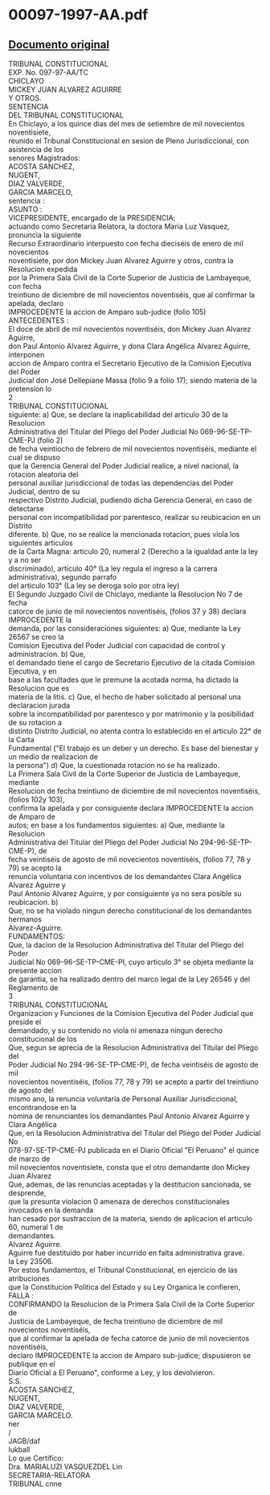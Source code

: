
00097-1997-AA.pdf
=================
  
[Documento original](https://tc.gob.pe/jurisprudencia/1997/00097-1997-AA.pdf)  
---  
TRIBUNAL CONSTITUCIONAL  
EXP. No. 097-97-AA/TC  
CHICLAYO  
MICKEY JUAN ALVAREZ AGUIRRE  
Y OTROS.  
SENTENCIA  
DEL TRIBUNAL CONSTITUCIONAL  
En Chiclayo, a los quince dias del mes de setiembre de mil novecientos noventisiete,  
reunido el Tribunal Constitucional en sesion de Pleno Jurisdiccional, con asistencia de los  
senores Magistrados:  
ACOSTA SANCHEZ,  
NUGENT,  
DIAZ VALVERDE,  
GARCIA MARCELO,  
sentencia :  
ASUNTO :  
VICEPRESIDENTE, encargado de la PRESIDENCIA;  
actuando como Secretaria Relatora, la doctora Maria Luz Vasquez, pronuncia la siguiente  
Recurso Extraordinario interpuesto con fecha dieciséis de enero de mil novecientos  
noventisiete, por don Mickey Juan Alvarez Aguirre y otros, contra la Resolucion expedida  
por la Primera Sala Civil de la Corte Superior de Justicia de Lambayeque, con fecha  
treintiuno de diciembre de mil novecientos noventiséis, que al confirmar la apelada, declaro  
IMPROCEDENTE la accion de Amparo sub-judice (folio 105)  
ANTECEDENTES :  
El doce de abril de mil novecientos noventiséis, don Mickey Juan Alvarez Aguirre,  
don Paul Antonio Alvarez Aguirre, y dona Clara Angélica Alvarez Aguirre, interponen  
accion de Amparo contra el Secretario Ejecutivo de la Comision Ejecutiva del Poder  
Judicial don José Dellepiane Massa (folio 9 a folio 17); siendo materia de la pretension lo  
2  
TRIBUNAL CONSTITUCIONAL  
siguiente: a) Que, se declare la inaplicabilidad del articulo 30 de la Resolucion  
Administrativa del Titular del Pliego del Poder Judicial No 069-96-SE-TP-CME-PJ (folio 2)  
de fecha veintiocho de febrero de mil novecientos noventiséis, mediante el cual se dispuso  
que la Gerencia General del Poder Judicial realice, a nivel nacional, la rotacion aleatoria del  
personal auxiliar jurisdiccional de todas las dependencias del Poder Judicial, dentro de su  
respectivo Distrito Judicial, pudiendo dicha Gerencia General, en caso de detectarse  
personal con incompatibilidad por parentesco, realizar su reubicacion en un Distrito  
diferente. b) Que, no se realice la mencionada rotacion, pues viola los siguientes articulos  
de la Carta Magna: articulo 20, numeral 2 (Derecho a la igualdad ante la ley y a no ser  
discriminado), articulo 40° (La ley regula el ingreso a la carrera administrativa), segundo parrafo  
del articulo 103° (La ley se deroga solo por otra ley)  
El Segundo Juzgado Civil de Chiclayo, mediante la Resolucion No 7 de fecha  
catorce de junio de mil novecientos noventiséis, (folios 37 y 38) declara IMPROCEDENTE la  
demanda, por las consideraciones siguientes: a) Que, mediante la Ley 26567 se creo la  
Comision Ejecutiva del Poder Judicial con capacidad de control y administracion. b) Que,  
el demandado tiene el cargo de Secretario Ejecutivo de la citada Comision Ejecutiva, y en  
base a las facultades que le premune la acotada norma, ha dictado la Resolucion que es  
materia de la litis. c) Que, el hecho de haber solicitado al personal una declaracion jurada  
sobre la incompatibilidad por parentesco y por matrimonio y la posibilidad de su rotacion a  
distinto Distrito Judicial, no atenta contra lo establecido en el articulo 22° de la Carta  
Fundamental ("El trabajo es un deber y un derecho. Es base del bienestar y un medio de realizacion de  
la persona") d) Que, la cuestionada rotacion no se ha realizado.  
La Primera Sala Civil de la Corte Superior de Justicia de Lambayeque, mediante  
Resolucion de fecha treintiuno de diciembre de mil novecientos noventiséis, (folios 102y 103),  
confirma la apelada y por consiguiente declara IMPROCEDENTE la accion de Amparo de  
autos; en base a los fundamentos siguientes: a) Que, mediante la Resolucion  
Administrativa del Titular del Pliego del Poder Judicial No 294-96-SE-TP-CME-P), de  
fecha veintiséis de agosto de mil novecientos noventiséis, (folios 77, 78 y 79) se acepto la  
renuncia voluntaria con incentivos de los demandantes Clara Angélica Alvarez Aguirre y  
Paul Antonio Alvarez Aguirre, y por consiguiente ya no sera posible su reubicacion. b)  
Que, no se ha violado ningun derecho constitucional de los demandantes hermanos  
Alvarez-Aguirre.  
FUNDAMENTOS:  
Que, la dacion de la Resolucion Administrativa del Titular del Pliego del Poder  
Judicial No 069-96-SE-TP-CME-PI, cuyo articulo 3° se objeta mediante la presente accion  
de garantia, se ha realizado dentro del marco legal de la Ley 26546 y del Reglamento de  
3  
TRIBUNAL CONSTITUCIONAL  
Organizacion y Funciones de la Comision Ejecutiva del Poder Judicial que preside el  
demandado, y su contenido no viola ni amenaza ningun derecho constitucional de los  
Que, segun se aprecia de la Resolucion Administrativa del Titular del Pliego del  
Poder Judicial No 294-96-SE-TP-CME-P), de fecha veintiséis de agosto de mil  
novecientos noventiséis, (folios 77, 78 y 79) se acepto a partir del treintiuno de agosto del  
mismo ano, la renuncia voluntaria de Personal Auxiliar Jurisdiccional, encontrandose en la  
nomina de renunciantes los demandantes Paul Antonio Alvarez Aguirre y Clara Angélica  
Que, en la Resolucion Administrativa del Titular del Pliego del Poder Judicial No  
078-97-SE-TP-CME-PJ publicada en el Diario Oficial "El Peruano" el quince de marzo de  
mil novecientos noventisiete, consta que el otro demandante don Mickey Juan Alvarez  
Que, ademas, de las renuncias aceptadas y la destitucion sancionada, se desprende,  
que la presunta violacion 0 amenaza de derechos constitucionales invocados en la demanda  
han cesado por sustraccion de la materia, siendo de aplicacion el articulo 60, numeral 1 de  
demandantes.  
Alvarez Aguirre.  
Aguirre fue destituido por haber incurrido en falta administrativa grave.  
la Ley 23506.  
Por estos fundamentos, el Tribunal Constitucional, en ejercicio de las atribuciones  
que la Constitucion Politica del Estado y su Ley Organica le confieren,  
FALLA :  
CONFIRMANDO la Resolucion de la Primera Sala Civil de la Corte Superior de  
Justicia de Lambayeque, de fecha treintiuno de diciembre de mil novecientos noventiséis,  
que al confirmar la apelada de fecha catorce de junio de mil novecientos noventiséis,  
declaro IMPROCEDENTE la accion de Amparo sub-judice; dispusieron se publique en el  
Diario Oficial a El Peruano", conforme a Ley, y los devolvieron.  
S.S.  
ACOSTA SANCHEZ,  
NUGENT,  
DIAZ VALVERDE,  
GARCIA MARCELO.  
ner  
/  
JAGB/daf  
lukball  
Lo que Certifico:  
Dra. MARIALUZI VASQUEZDEL Lin  
SECRETARIA-RELATORA  
TRIBUNAL cnne